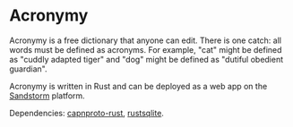 Acronymy
========

Acronymy is a free dictionary that anyone can edit.
There is one catch: all words must be defined
as acronyms.
For example, "cat" might be defined as "cuddly adapted tiger"
and "dog" might be defined as "dutiful obedient guardian".


Acronymy is written in Rust and can be deployed as a web app on the
[Sandstorm](https://sandstorm.io) platform.


Dependencies: [capnproto-rust](https://github.com/dwrensha/capnproto-rust),
[rustsqlite](https://github.com/linuxfood/rustsqlite).
